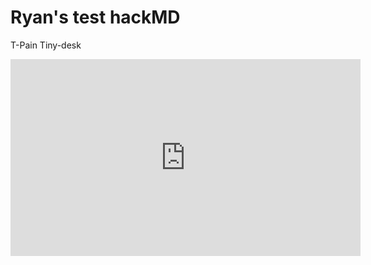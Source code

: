 # Ryan's test hackMD

T-Pain Tiny-desk

<iframe width="560" height="315" src="https://www.youtube.com/embed/CIjXUg1s5gc" title="YouTube video player" frameborder="0" allow="accelerometer; autoplay; clipboard-write; encrypted-media; gyroscope; picture-in-picture" allowfullscreen></iframe>

